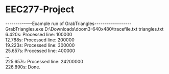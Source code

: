 # EEC277-Project  
  
-------------Example run of GrabTriangles------------------  
GrabTriangles.exe D:\Downloads\doom3-640x480\tracefile.txt triangles.txt  
6.420s: Processed line: 100000  
12.788s: Processed line: 200000  
19.223s: Processed line: 300000  
25.657s: Processed line: 400000  
...  
225.657s: Processed line: 24200000  
226.890s: Done.  

